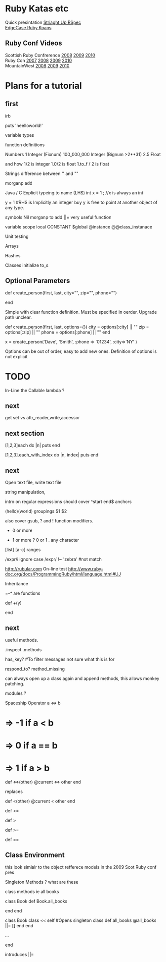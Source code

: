Ruby Katas etc
==============
Quick presintation [Striaght Up RSpec][rspec]  
[EdgeCase Ruby Koans][edgeKoans]  

[rspec]: http://www.slideshare.net/gsterndale/straight-up-rspec
[edgeKoans]: http://github.com/edgecase/ruby_koans

Ruby Conf Videos
----------------

Scottish Ruby Confrerence [2008][scotrub2008] [2009][scotrub2009] [2010][scotrub2010]  
Ruby Con [2007][rub2007] [2008][rub2008] [2009][rub2009] [2010][rub2010]  
MountainWest [2008][Mwest2008] [2009][Mwest2009] [2010][Mwest2010]  

[Mwest2010]: http://mwrc2010.confreaks.com/
[Mwest2009]: http://mwrc2009.confreaks.com/
[Mwest2008]: http://mwrc2008.confreaks.com/

[scotrub2010]: http://video2010.scottishrubyconference.com/
[scotrub2009]: http://www.engineyard.com/blog/community/scotland-on-rails/
[scotrub2008]: http://feeds.feedburner.com/ScotlandOnRailsConference2008

[rub2010]: http://rubyconf2010.confreaks.com/
[rub2009]: http://rubyconf2009.confreaks.com/
[rub2008]: http://rubyconf2008.confreaks.com/
[rub2007]: http://rubyconf2007.confreaks.com/



[vital_ruby_zip]: http://onestepback.org/download/vital_ruby_lab06.zip
[vital_ruby_tgz]: http://onestepback.org/download/vital_ruby_lab06.tgz
[onestep]: http://onestepback.org/download/

Plans for a tutorial
====================

first
-----

irb

puts 'heelloworld!'

variable types




function definitions

Numbers
1 Integer (Fixnum)
100_000_000 Integer (Bignum >2**31)
2.5 Float

and how 1/2 is integer
1.0/2 is float
1.to_f / 2 is float

Strings
difference between '' and ""

morganp add

Java / C Explicit typeing to name (LHS)
int x = 1 ; //x is always an int

y = 1 #RHS is Implicitly an integer buy y is free to point at another object of any type.



symbols
Nil
 morganp to add  ||= very useful function


variable scope
local
CONSTANT
$global
@instance
@@class_instanace

Unit testing

Arrays

Hashes

Classes
 initialize
 to_s




Optional Parameters
-------------------

def create_person(first, last, city="", zip="", phone="")

end

Simple with clear function definition. Must be specified in oerder.
Upgrade path unclear.


def create_person(first, last, options={})
   city     = options[:city]  || ""
   zip      = options[:zip]   || ""
   phone    = options[:phone] || ""
end

x = create_person('Dave', 'Smith', :phone => '01234', :city=>'NY' )

Options can be out of order, easy to add new ones.
Definition of options is not explicit


TODO
====

In-Line the Callable lambda ?

next
----

get set vs attr_reader,write,accessor

next section
------------

[1,2,3]each do |n|
   puts
end

[1,2,3].each_with_index do |n, index|
   puts
end

next
----

Open text file, write text file

string manipulation,

intro on regular expressions
should cover
^start
end$  anchors

(hello)(world) groupings $1 $2

also cover gsub, ? and ! function modifiers.

* 0 or more
+ 1 or more
? 0 or 1
. any character

[list]
[a-c] ranges

/expr/i ignore case
/expr/ !~ 'zebra' #not match

http://rubular.com   On-line test
http://www.ruby-doc.org/docs/ProgrammingRuby/html/language.html#UJ

Inheritance



=-* are functions

def +(y)

end

next
----

useful methods.

.inspect
.methods

has_key? #To filter messages not sure what this is for

respond_to?
method_missing

can always open up a class again and append methods, this allows monkey patching.

modules ?

Spaceship Operator
a <=> b
 # => -1 if a < b
 # => 0 if a == b
 # => 1 if a > b

def <=>(other)
   @current <=> other
end

replaces

def <(other)
   @current < other
end

def <=

def >

def >=

def ==


Class Environment
-----------------

this look simialr to the object refferece models in the 2009 Scot Ruby conf pres

Singleton Methods ? what are these

class methods
ie all books

class Book
   def Book.all_books

   end
end

class Book
   class << self #Opens singleton class
      def all_books
         @all_books ||= []
      end
   end

   ...

end

introduces ||=




